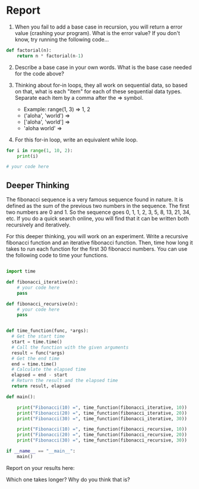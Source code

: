 # Report 


1. When you fail to add a base case in recursion, you will return a error value (crashing your program). What is the error value? If you don't know, try running the following code...
```python
def factorial(n):
    return n * factorial(n-1)
```
2. Describe a base case in your own words. What is the base case needed for the code above?
   
3. Thinking about for-in loops, they all work on sequential data, so based on that, what is each "item" for each of these sequential data types. Separate each item by a comma after the => symbol. 
    * Example: range(1, 3) => 1, 2
    * ('aloha', 'world') => 
    * ['aloha', 'world'] =>
    * 'aloha world' =>

4. For this for-in loop, write an equivalent while loop. 
```python
for i in range(1, 10, 2):
    print(i)
```
```python
# your code here

```

## Deeper Thinking

The fibonacci sequence is a very famous sequence found in nature. It is defined as the sum of the previous two numbers in the sequence. The first two numbers are 0 and 1. So the sequence goes 0, 1, 1, 2, 3, 5, 8, 13, 21, 34, etc. If you do a quick search online, you will find that it can be written both recursively and iteratively.

For this deeper thinking, you will work on an experiment. Write a recursive fibonacci function and an iterative fibonacci function. Then, time how long it takes to run each function for the first 30 fibonacci numbers. You can use the following code to time your functions. 


```python

import time

def fibonacci_iterative(n):
    # your code here
    pass

def fibonacci_recursive(n):
    # your code here
    pass


def time_function(func, *args):
  # Get the start time
  start = time.time()
  # Call the function with the given arguments
  result = func(*args)
  # Get the end time
  end = time.time()
  # Calculate the elapsed time
  elapsed = end - start
  # Return the result and the elapsed time
  return result, elapsed

def main():

    print("Fibonacci(10) =", time_function(fibonacci_iterative, 10))
    print("Fibonacci(20) =", time_function(fibonacci_iterative, 20))
    print("Fibonacci(30) =", time_function(fibonacci_iterative, 30))

    print("Fibonacci(10) =", time_function(fibonacci_recursive, 10))
    print("Fibonacci(20) =", time_function(fibonacci_recursive, 20))
    print("Fibonacci(30) =", time_function(fibonacci_recursive, 30))

if __name__ == "__main__":
    main()

```

Report on your results here:



Which one takes longer? Why do you think that is? 

